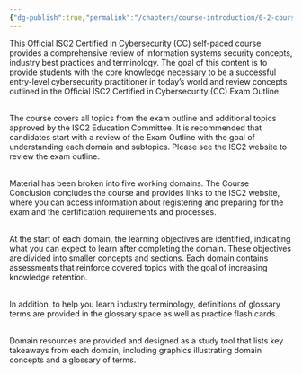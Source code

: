 ```yaml
---
{"dg-publish":true,"permalink":"/chapters/course-introduction/0-2-course-content/","noteIcon":""}
---
```



This Official ISC2 Certified in Cybersecurity (CC) self-paced course provides a comprehensive review of information systems security concepts, industry best practices and terminology. The goal of this content is to provide students with the core knowledge necessary to be a successful entry-level cybersecurity practitioner in today’s world and review concepts outlined in the Official ISC2 Certified in Cybersecurity (CC) Exam Outline.      
 

The course covers all topics from the exam outline and additional topics approved by the ISC2 Education Committee. It is recommended that candidates start with a review of the Exam Outline with the goal of understanding each domain and subtopics. Please see the ISC2 website to review the exam outline.      
 

Material has been broken into five working domains. The Course Conclusion concludes the course and provides links to the ISC2 website, where you can access information about registering and preparing for the exam and the certification requirements and processes.      
 

At the start of each domain, the learning objectives are identified, indicating what you can expect to learn after completing the domain. These objectives are divided into smaller concepts and sections. Each domain contains assessments that reinforce covered topics with the goal of increasing knowledge retention.      
 

In addition, to help you learn industry terminology, definitions of glossary terms are provided in the glossary space as well as practice flash cards.    
 

Domain resources are provided and designed as a study tool that lists key takeaways from each domain, including graphics illustrating domain concepts and a glossary of terms.